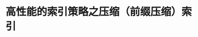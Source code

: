 高性能的索引策略之压缩（前缀压缩）索引
================================================================================
